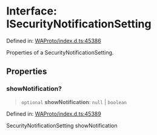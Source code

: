 # Interface: ISecurityNotificationSetting

Defined in: [WAProto/index.d.ts:45386](https://github.com/Fokusdotid/Baileys/blob/a954da2ee3c892812cf9528a5a214092693c872f/WAProto/index.d.ts#L45386)

Properties of a SecurityNotificationSetting.

## Properties

### showNotification?

> `optional` **showNotification**: `null` \| `boolean`

Defined in: [WAProto/index.d.ts:45389](https://github.com/Fokusdotid/Baileys/blob/a954da2ee3c892812cf9528a5a214092693c872f/WAProto/index.d.ts#L45389)

SecurityNotificationSetting showNotification
